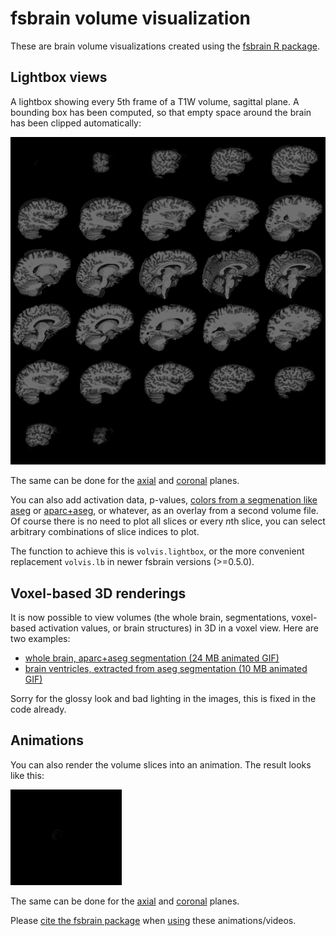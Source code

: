 # fsbrain volume visualization

These are brain volume visualizations created using the [fsbrain R package](https://github.com/dfsp-spirit/fsbrain/).

## Lightbox views

A lightbox showing every 5th frame of a T1W volume, sagittal plane. A bounding box has been computed, so that empty space around the brain has been clipped automatically:

![Visvolume](https://github.com/dfsp-spirit/fsbrain_gallery/raw/master/volume/lightbox_axis1.png?raw=true "Lightbox view of a brain volume, rendered with fsbrain")

The same can be done for the [axial](https://github.com/dfsp-spirit/fsbrain_gallery/raw/master/volume/lightbox_axis2.png) and [coronal](https://github.com/dfsp-spirit/fsbrain_gallery/raw/master/volume/lightbox_axis3.png) planes.

You can also add activation data, p-values, [colors from a segmenation like aseg](https://github.com/dfsp-spirit/fsbrain_gallery/raw/master/volume/lightbox_aseg.png) or [aparc+aseg](https://github.com/dfsp-spirit/fsbrain_gallery/raw/master/volume/lightbox_aparc_plus_aseg.png), or whatever, as an overlay from a second volume file. Of course there is no need to plot all slices or every *n*th slice, you can select arbitrary combinations of slice indices to plot.

The function to achieve this is `volvis.lightbox`, or the more convenient replacement `volvis.lb` in newer fsbrain versions (>=0.5.0).

## Voxel-based 3D renderings

It is now possible to view volumes (the whole brain, segmentations, voxel-based activation values, or brain structures) in 3D in a voxel view. Here are two examples:

* [whole brain, aparc+aseg segmentation (24 MB animated GIF)](https://github.com/dfsp-spirit/fsbrain_gallery/blob/master/volume/animations/fsbrain_vox_aparc.gif)
* [brain ventricles, extracted from aseg segmentation (10 MB animated GIF)](https://github.com/dfsp-spirit/fsbrain_gallery/blob/master/volume/animations/fsbrain_vox_ventricles.gif)

Sorry for the glossy look and bad lighting in the images, this is fixed in the code already.


## Animations

You can also render the volume slices into an animation. The result looks like this:

![Visvolumeanim](https://github.com/dfsp-spirit/fsbrain_gallery/raw/master/volume/animations/MRI_T1w_ax1.gif?raw=true "Animation in sagittal view, rendered with fsbrain")

The same can be done for the [axial](https://github.com/dfsp-spirit/fsbrain_gallery/raw/master/volume/animations/MRI_T1w_ax2.gif) and [coronal](https://github.com/dfsp-spirit/fsbrain_gallery/raw/master/volume/animations/MRI_T1w_ax3.gif) planes.


Please [cite the fsbrain package](https://github.com/dfsp-spirit/fsbrain#citation) when [using](https://github.com/dfsp-spirit/fsbrain#license) these animations/videos.
